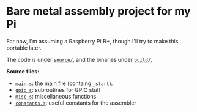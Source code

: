 # Bare metal assembly project for my Pi

For now, I'm assuming a Raspberry Pi B+, though I'll try to make this portable later.

The code is under [`source/`](source/), and the binaries under [`build/`](build/).

**Source files:**
* [`main.s`](source/main.s): the main file (containg `_start`).
* [`gpio.s`](source/gpio.s): subroutines for GPIO stuff
* [`misc.s`](source/misc.s): miscellaneous functions
* [`constants.s`](source/constants.s): useful constants for the assembler

